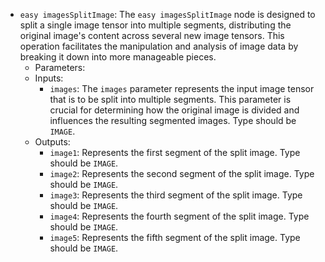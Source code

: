 - `easy imagesSplitImage`: The `easy imagesSplitImage` node is designed to split a single image tensor into multiple segments, distributing the original image's content across several new image tensors. This operation facilitates the manipulation and analysis of image data by breaking it down into more manageable pieces.
    - Parameters:
    - Inputs:
        - `images`: The `images` parameter represents the input image tensor that is to be split into multiple segments. This parameter is crucial for determining how the original image is divided and influences the resulting segmented images. Type should be `IMAGE`.
    - Outputs:
        - `image1`: Represents the first segment of the split image. Type should be `IMAGE`.
        - `image2`: Represents the second segment of the split image. Type should be `IMAGE`.
        - `image3`: Represents the third segment of the split image. Type should be `IMAGE`.
        - `image4`: Represents the fourth segment of the split image. Type should be `IMAGE`.
        - `image5`: Represents the fifth segment of the split image. Type should be `IMAGE`.
